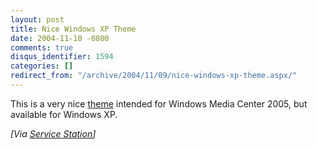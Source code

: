 ```yaml
---
layout: post
title: Nice Windows XP Theme
date: 2004-11-10 -0800
comments: true
disqus_identifier: 1594
categories: []
redirect_from: "/archive/2004/11/09/nice-windows-xp-theme.aspx/"
---
```


This is a very nice
[theme](http://www.softpedia.com/public/cat/9/3/9-3-42.shtml) intended
for Windows Media Center 2005, but available for Windows XP.

*[Via [Service
Station](http://pluralsight.com/blogs/aaron/archive/2004/11/10/3401.aspx)]*

